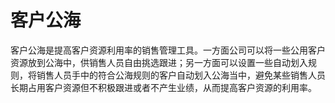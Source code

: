 # 客户公海

客户公海是提高客户资源利用率的销售管理工具。一方面公司可以将一些公用客户资源放到公海中，供销售人员自由挑选跟进；另一方面可以设置一些自动划入规则，将销售人员手中的符合公海规则的客户自动划入公海当中，避免某些销售人员长期占用客户资源但不积极跟进或者不产生业绩，从而提高客户资源的利用率。

